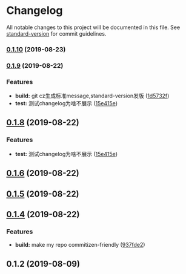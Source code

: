 # Changelog

All notable changes to this project will be documented in this file. See [standard-version](https://github.com/conventional-changelog/standard-version) for commit guidelines.

### [0.1.10](https://github.com/linwens/xueui-demo/compare/v0.1.9...v0.1.10) (2019-08-23)

### [0.1.9](https://github.com/linwens/xueui-demo/compare/v0.1.6...v0.1.9) (2019-08-22)


### Features

* **build:** git cz生成标准message,standard-version发版 ([1d5732f](https://github.com/linwens/xueui-demo/commit/1d5732f))
* **test:** 测试changelog为啥不展示 ([15e415e](https://github.com/linwens/xueui-demo/commit/15e415e))

## [0.1.8](https://github.com/linwens/xueui-demo/compare/v0.1.6...v0.1.8) (2019-08-22)


### Features

* **test:** 测试changelog为啥不展示 ([15e415e](https://github.com/linwens/xueui-demo/commit/15e415e))



## [0.1.6](https://github.com/linwens/xueui-demo/compare/v0.1.5...v0.1.6) (2019-08-22)



## [0.1.5](https://github.com/linwens/xueui-demo/compare/v0.1.4...v0.1.5) (2019-08-22)



## [0.1.4](https://github.com/linwens/xueui-demo/compare/v0.1.2...v0.1.4) (2019-08-22)


### Features

* **build:** make my repo commitizen-friendly ([937fde2](https://github.com/linwens/xueui-demo/commit/937fde2))



## 0.1.2 (2019-08-09)
